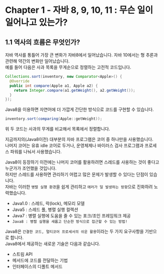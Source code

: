 # Chapter 1 - 자바 8, 9, 10, 11 : 무슨 일이 일어나고 있는가?
## 1.1 역사의 흐름은 무엇인가?
자바 역사를 통틀어 가장 큰 변화가 자바8에서 일어났습니다. 자바 10에서는 형 추론과 관련해 약간의 변화만 일어났습니다.  
예를 들어 다음은 사과 목록을 무게순으로 정렬하는 고전적 코드입니다.  
```java
Collections.sort(inventory, new Comparator<Apple>() {
  @Override
  public int compare(Apple a1, Apple a2) {
    return Integer.compare(a1.getWeight(), a2.getWeight());
  }
});
```
Java8을 이용하면 자연어에 더 가깝게 간단한 방식으로 코드를 구현할 수 있습니다.
```java
inventory.sort(comparing(Apple::getWeight));
```
위 두 코드는 사과의 무게를 비교해서 목록에서 정렬합니다.  
  
지금까지의(Java8이전) 대부분의 자바 프로그램은 코어 중 하나만을 사용했습니다.  
나머지 코어는 유휴 idle 코어로 두거나, 운영체제나 바이러스 검사 프로그램과 프로세스 파워를 나눠서 사용했습니다.  
  
Java8이 등장하기 이전에는 나머지 코어를 활용하려면 스레드를 사용하는 것이 좋다고 누군가가 조언했을 것입니다.  
하지만 스레드를 사용하면 관리하기 어렵고 많은 문제가 발생할 수 있다는 단점이 있습니다.  
자바는 이러한 `병렬 실행 환경`을 쉽게 관리하고 `에러가 덜 발생하는 방향`으로 진화하려 노력했습니다.  
  
- Java1.0 : 스레드, 락(lock), 메모리 모델  
- Java5 : 스레드 풀, 병렬 실행 컬렉션  
- Java7 : 병렬 실행에 도움을 줄 수 있는 포크/조인 프레임워크 제공   
- `Java8 : 병렬 실행을 새롭고 단순한 방식으로 접근할 수 있는 방법!`  
  
Java8은 `간결한 코드, 멀티코어 프로세서의 쉬운 활용`이라는 두 가지 요구사항을 기반으로 합니다.  
Java8에서 제공하는 새로운 기술은 다음과 같습니다.  
- 스트림 API  
- 메서드에 코드를 전달하는 기법  
- 인터페이스의 디폴트 메서드  
  

